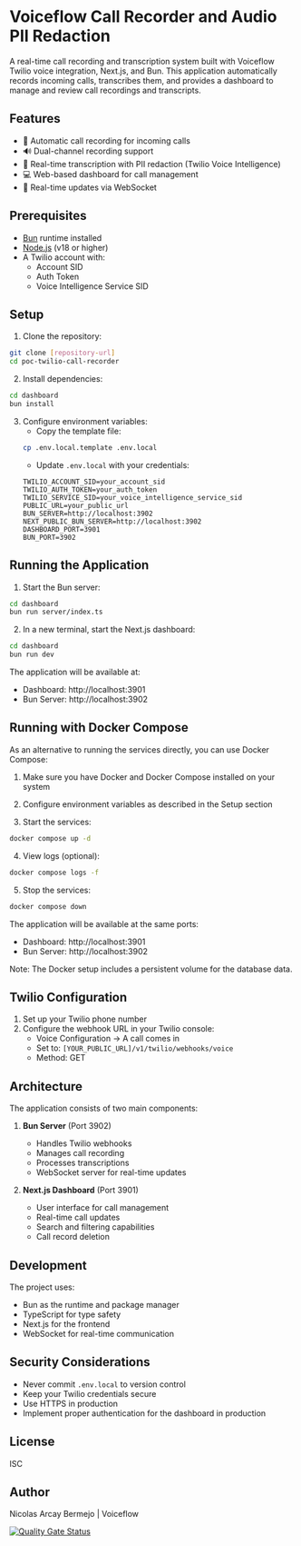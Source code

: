 # Voiceflow Call Recorder and Audio PII Redaction

A real-time call recording and transcription system built with Voiceflow Twilio voice integration, Next.js, and Bun. This application automatically records incoming calls, transcribes them, and provides a dashboard to manage and review call recordings and transcripts.

## Features

- 🎥 Automatic call recording for incoming calls
- 🔊 Dual-channel recording support
- 📝 Real-time transcription with PII redaction (Twilio Voice Intelligence)
- 💻 Web-based dashboard for call management
- 🔄 Real-time updates via WebSocket

## Prerequisites

- [Bun](https://bun.sh/) runtime installed
- [Node.js](https://nodejs.org/) (v18 or higher)
- A Twilio account with:
  - Account SID
  - Auth Token
  - Voice Intelligence Service SID

## Setup

1. Clone the repository:
```bash
git clone [repository-url]
cd poc-twilio-call-recorder
```

2. Install dependencies:
```bash
cd dashboard
bun install
```

3. Configure environment variables:
   - Copy the template file:
   ```bash
   cp .env.local.template .env.local
   ```
   - Update `.env.local` with your credentials:
   ```
   TWILIO_ACCOUNT_SID=your_account_sid
   TWILIO_AUTH_TOKEN=your_auth_token
   TWILIO_SERVICE_SID=your_voice_intelligence_service_sid
   PUBLIC_URL=your_public_url
   BUN_SERVER=http://localhost:3902
   NEXT_PUBLIC_BUN_SERVER=http://localhost:3902
   DASHBOARD_PORT=3901
   BUN_PORT=3902
   ```

## Running the Application

1. Start the Bun server:
```bash
cd dashboard
bun run server/index.ts
```

2. In a new terminal, start the Next.js dashboard:
```bash
cd dashboard
bun run dev
```

The application will be available at:
- Dashboard: http://localhost:3901
- Bun Server: http://localhost:3902

## Running with Docker Compose

As an alternative to running the services directly, you can use Docker Compose:

1. Make sure you have Docker and Docker Compose installed on your system

2. Configure environment variables as described in the Setup section

3. Start the services:
```bash
docker compose up -d
```

4. View logs (optional):
```bash
docker compose logs -f
```

5. Stop the services:
```bash
docker compose down
```

The application will be available at the same ports:
- Dashboard: http://localhost:3901
- Bun Server: http://localhost:3902

Note: The Docker setup includes a persistent volume for the database data.

## Twilio Configuration

1. Set up your Twilio phone number
2. Configure the webhook URL in your Twilio console:
   - Voice Configuration -> A call comes in
   - Set to: `[YOUR_PUBLIC_URL]/v1/twilio/webhooks/voice`
   - Method: GET

## Architecture

The application consists of two main components:

1. **Bun Server** (Port 3902)
   - Handles Twilio webhooks
   - Manages call recording
   - Processes transcriptions
   - WebSocket server for real-time updates

2. **Next.js Dashboard** (Port 3901)
   - User interface for call management
   - Real-time call updates
   - Search and filtering capabilities
   - Call record deletion

## Development

The project uses:
- Bun as the runtime and package manager
- TypeScript for type safety
- Next.js for the frontend
- WebSocket for real-time communication

## Security Considerations

- Never commit `.env.local` to version control
- Keep your Twilio credentials secure
- Use HTTPS in production
- Implement proper authentication for the dashboard in production

## License

ISC

## Author

Nicolas Arcay Bermejo | Voiceflow

[![Quality Gate Status](https://sonarcloud.io/api/project_badges/measure?project=voiceflow-community_poc-twilio-call-recorder&metric=alert_status)](https://sonarcloud.io/summary/new_code?id=voiceflow-community_poc-twilio-call-recorder)
